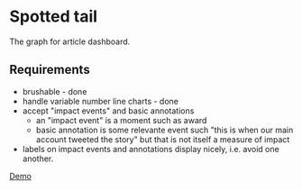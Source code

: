 Spotted tail
===

The graph for article dashboard.

## Requirements

* brushable - done
* handle variable number line charts - done
* accept "impact events" and basic annotations
	* an "impact event" is a moment such as award
	* basic annotation is some relevante event such "this is when our main account tweeted the story" but that is not itself a measure of impact
* labels on impact events and annotations display nicely, i.e. avoid one another.

[Demo](https://newslynx.github.io/spotted-tail)
